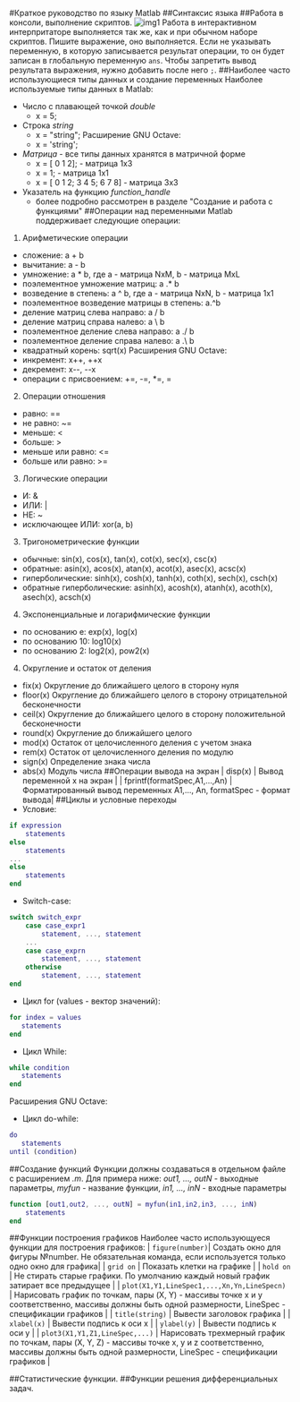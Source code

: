 #Краткое руководство по языку Matlab
##Синтаксис языка
##Работа в консоли, выполнение скриптов.
![img1](http://rcs.chemometrics.ru/Tutorials/matlab/Fig-01.png "")
Работа в интерактивном интерпритаторе выполняется так же, как и при обычном наборе скриптов. Пишите выражение, оно выполняется. Если не указывать переменную, в которую записывается результат операции, то он будет записан в глобальную переменную `ans`. Чтобы запретить вывод результата выражения, нужно добавить после него `;`.
##Наиболее часто использующиеся типы данных и создание переменных
Наиболее используемые типы данных в Matlab:
* Число с плавающей точкой *double* 
  * x = 5;
* Строка *string*
  * x = "string";
  Расширение GNU Octave:
  * x = 'string';
* *Матрица* - все типы данных хранятся в матричной форме
  * x = [ 0 1 2]; - матрица 1х3
  * x = 1; - матрица 1х1
  * x = [ 0 1 2; 3 4 5; 6 7 8] - матрица 3x3
* Указатель на функцию *function_handle*
  * более подробно рассмотрен в разделе "Создание и работа с функциями"
##Операции над переменными
Matlab поддерживает следующие операции:
1. Арифметические операции
* сложение: a + b
* вычитание: a - b
* умножение: a * b, где a - матрица NхM, b - матрица MxL
* поэлементное умножение матриц: a .* b
* возведение в степень: a ^ b, где a - матрица NхN, b - матрица 1х1
* поэлементное возведение матрицы в степень: a.^b
* деление матриц слева направо: a / b
* деление матриц справа налево: a \ b
* поэлементное деление слева направо: a ./ b
* поэлементное деление справа налево: a .\ b
* квадратный корень: sqrt(x)
Расширения GNU Octave:
* инкремент: x++, ++x
* декремент: x--, --x
* операции с присвоением: +=, -=, *=, \=
2. Операции отношения
* равно: ==
* не равно: ~=
* меньше: <
* больше: >
* меньше или равно: <=
* больше или равно: >=
3. Логические операции
* И: &
* ИЛИ: |
* НЕ: ~
* исключающее ИЛИ: xor(a, b)
3. Тригонометрические функции
* обычные: sin(x), cos(x), tan(x), cot(x), sec(x), csc(x) 
* обратные: asin(x), acos(x), atan(x), acot(x), asec(x), acsc(x)
* гиперболические: sinh(x), cosh(x), tanh(x), coth(x), sech(x), csch(x)
* обратные гиперболические: asinh(x), acosh(x), atanh(x), acoth(x), asech(x), acsch(x)
4. Экспоненциальные и логарифмические функции
* по основанию e: exp(x), log(x)
* по основанию 10: log10(x)
* по основанию 2: log2(x), pow2(x) 
4. Округление и остаток от деления
* fix(x) Округление до ближайшего целого в сторону нуля 
* floor(x) Округление до ближайшего целого в сторону отрицательной бесконечности 
* ceil(x) Округление до ближайшего целого в сторону положительной бесконечности 
* round(x) Округление до ближайшего целого 
* mod(x) Остаток от целочисленного деления с учетом знака 
* rem(x) Остаток от целочисленного деления по модулю 
* sign(x) Определение знака числа
* abs(x) Модуль числа
##Операции вывода на экран
| disp(x) | Вывод переменной х на экран |
| fprintf(formatSpec,A1,...,An) | Форматированный вывод переменных A1,..., An, formatSpec - формат вывода|
##Циклы и условные переходы
* Условие:
```matlab
if expression
    statements
else
    statements
...
else
    statements
end
```
* Switch-case:
```matlab
switch switch_expr
    case case_expr1
        statement, ..., statement
    ...
    case case_exprn
        statement, ..., statement
    otherwise
        statement, ..., statement
end
```
* Цикл for (values - вектор значений):
```matlab
for index = values
   statements
end
```
* Цикл While:
```matlab
while condition
   statements
end
```
Расширения GNU Octave:
* Цикл do-while:
```matlab
do
   statements
until (condition)
```
##Создание функций
Функции должны создаваться в отдельном файле с расширением *.m*. Для примера ниже: *out1, ..., outN* - выходные параметры, *myfun* - название функции, *in1, ..., inN* - входные параметры
```matlab
function [out1,out2, ..., outN] = myfun(in1,in2,in3, ..., inN)
    statements
end
```
##Функции построения графиков
Наиболее часто использующуеся функции для построения графиков:
| `figure(number)`| Создать окно для фигуры №number. Не обязательная команда, если используется только одно окно для графика|
| `grid on` | Показать клетки на графике |
| `hold on` | Не стирать старые графики. По умолчанию каждый новый график затирает все предыдущее |
| `plot(X1,Y1,LineSpec1,...,Xn,Yn,LineSpecn)` | Нарисовать график по точкам, пары (X, Y) - массивы точке x и y соответственно, массивы должны быть одной размерности, LineSpec - спецификации графиков |
| `title(string)` | Вывести заголовок графика |
| `xlabel(x)` | Вывести подпись к оси x |
| `ylabel(y)` | Вывести подпись к оси y |
| `plot3(X1,Y1,Z1,LineSpec,...)` | Нарисовать трехмерный график по точкам, пары (X, Y, Z) - массивы точке x, y и z соответственно, массивы должны быть одной размерности, LineSpec - спецификации графиков |

##Статистические функции.
##Функции решения дифференциальных задач.